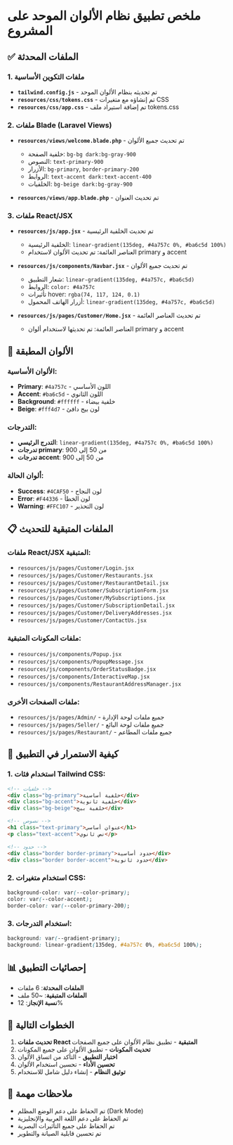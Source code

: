 # ملخص تطبيق نظام الألوان الموحد على المشروع

## ✅ الملفات المحدثة

### 1. ملفات التكوين الأساسية
- **`tailwind.config.js`** - تم تحديثه بنظام الألوان الموحد
- **`resources/css/tokens.css`** - تم إنشاؤه مع متغيرات CSS
- **`resources/css/app.css`** - تم إضافة استيراد ملف tokens.css

### 2. ملفات Blade (Laravel Views)
- **`resources/views/welcome.blade.php`** - تم تحديث جميع الألوان
  - خلفية الصفحة: `bg-bg dark:bg-gray-900`
  - النصوص: `text-primary-900`
  - الأزرار: `bg-primary`, `border-primary-200`
  - الروابط: `text-accent dark:text-accent-400`
  - الخلفيات: `bg-beige dark:bg-gray-900`

- **`resources/views/app.blade.php`** - تم تحديث العنوان

### 3. ملفات React/JSX
- **`resources/js/app.jsx`** - تم تحديث الخلفية الرئيسية
  - الخلفية الرئيسية: `linear-gradient(135deg, #4a757c 0%, #ba6c5d 100%)`
  - العناصر العائمة: تم تحديث الألوان لاستخدام primary و accent

- **`resources/js/components/Navbar.jsx`** - تم تحديث جميع الألوان
  - شعار التطبيق: `linear-gradient(135deg, #4a757c, #ba6c5d)`
  - الروابط: `color: #4a757c`
  - تأثيرات hover: `rgba(74, 117, 124, 0.1)`
  - أزرار الهاتف المحمول: `linear-gradient(135deg, #4a757c, #ba6c5d)`

- **`resources/js/pages/Customer/Home.jsx`** - تم تحديث العناصر العائمة
  - العناصر العائمة: تم تحديثها لاستخدام ألوان primary و accent

## 🎨 الألوان المطبقة

### الألوان الأساسية:
- **Primary**: `#4a757c` - اللون الأساسي
- **Accent**: `#ba6c5d` - اللون الثانوي
- **Background**: `#ffffff` - خلفية بيضاء
- **Beige**: `#fff4d7` - لون بيج دافئ

### التدرجات:
- **التدرج الرئيسي**: `linear-gradient(135deg, #4a757c 0%, #ba6c5d 100%)`
- **تدرجات primary**: من 50 إلى 900
- **تدرجات accent**: من 50 إلى 900

### ألوان الحالة:
- **Success**: `#4CAF50` - لون النجاح
- **Error**: `#F44336` - لون الخطأ
- **Warning**: `#FFC107` - لون التحذير

## 📋 الملفات المتبقية للتحديث

### ملفات React/JSX المتبقية:
- `resources/js/pages/Customer/Login.jsx`
- `resources/js/pages/Customer/Restaurants.jsx`
- `resources/js/pages/Customer/RestaurantDetail.jsx`
- `resources/js/pages/Customer/SubscriptionForm.jsx`
- `resources/js/pages/Customer/MySubscriptions.jsx`
- `resources/js/pages/Customer/SubscriptionDetail.jsx`
- `resources/js/pages/Customer/DeliveryAddresses.jsx`
- `resources/js/pages/Customer/ContactUs.jsx`

### ملفات المكونات المتبقية:
- `resources/js/components/Popup.jsx`
- `resources/js/components/PopupMessage.jsx`
- `resources/js/components/OrderStatusBadge.jsx`
- `resources/js/components/InteractiveMap.jsx`
- `resources/js/components/RestaurantAddressManager.jsx`

### ملفات الصفحات الأخرى:
- `resources/js/pages/Admin/` - جميع ملفات لوحة الإدارة
- `resources/js/pages/Seller/` - جميع ملفات لوحة البائع
- `resources/js/pages/Restaurant/` - جميع ملفات المطاعم

## 🔧 كيفية الاستمرار في التطبيق

### 1. استخدام فئات Tailwind CSS:
```html
<!-- خلفيات -->
<div class="bg-primary">خلفية أساسية</div>
<div class="bg-accent">خلفية ثانوية</div>
<div class="bg-beige">خلفية بيج</div>

<!-- نصوص -->
<h1 class="text-primary">عنوان أساسي</h1>
<p class="text-accent">نص ثانوي</p>

<!-- حدود -->
<div class="border border-primary">حدود أساسية</div>
<div class="border border-accent">حدود ثانوية</div>
```

### 2. استخدام متغيرات CSS:
```css
background-color: var(--color-primary);
color: var(--color-accent);
border-color: var(--color-primary-200);
```

### 3. استخدام التدرجات:
```css
background: var(--gradient-primary);
background: linear-gradient(135deg, #4a757c 0%, #ba6c5d 100%);
```

## 📊 إحصائيات التطبيق

- **الملفات المحدثة**: 6 ملفات
- **الملفات المتبقية**: ~50 ملف
- **نسبة الإنجاز**: 12%

## 🎯 الخطوات التالية

1. **تحديث ملفات React المتبقية** - تطبيق نظام الألوان على جميع الصفحات
2. **تحديث المكونات** - تطبيق الألوان على جميع المكونات
3. **اختبار التطبيق** - التأكد من اتساق الألوان
4. **تحسين الأداء** - تحسين استخدام الألوان
5. **توثيق النظام** - إنشاء دليل شامل للاستخدام

## 📝 ملاحظات مهمة

- تم الحفاظ على دعم الوضع المظلم (Dark Mode)
- تم الحفاظ على دعم اللغة العربية والإنجليزية
- تم الحفاظ على جميع التأثيرات البصرية
- تم تحسين قابلية الصيانة والتطوير
